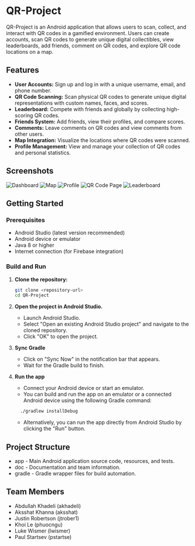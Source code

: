 # QR-Project

QR-Project is an Android application that allows users to scan, collect, and interact with QR codes in a gamified environment. Users can create accounts, scan QR codes to generate unique digital collectibles, view leaderboards, add friends, comment on QR codes, and explore QR code locations on a map.

## Features

- **User Accounts:** Sign up and log in with a unique username, email, and phone number.
- **QR Code Scanning:** Scan physical QR codes to generate unique digital representations with custom names, faces, and scores.
- **Leaderboard:** Compete with friends and globally by collecting high-scoring QR codes.
- **Friends System:** Add friends, view their profiles, and compare scores.
- **Comments:** Leave comments on QR codes and view comments from other users.
- **Map Integration:** Visualize the locations where QR codes were scanned.
- **Profile Management:** View and manage your collection of QR codes and personal statistics.

## Screenshots

![Dashboard](images/dashboard.png)
![Map](images/map.png)
![Profile](images/profile.png)
![QR Code Page](images/qr-code-page.png)
![Leaderboard](images/leaderboard.png)

## Getting Started

### Prerequisites

- Android Studio (latest version recommended)
- Android device or emulator
- Java 8 or higher
- Internet connection (for Firebase integration)

### Build and Run

1. **Clone the repository:**
   ```sh
   git clone <repository-url>
   cd QR-Project
     ```
2. **Open the project in Android Studio.**
   - Launch Android Studio.
   - Select "Open an existing Android Studio project" and navigate to the cloned repository.
   - Click "OK" to open the project.

3. **Sync Gradle**
   - Click on "Sync Now" in the notification bar that appears.
   - Wait for the Gradle build to finish.

4. **Run the app**
   - Connect your Android device or start an emulator.
   - You can build and run the app on an emulator or a connected Android device using the following Gradle command:
   ```sh
     ./gradlew installDebug
     ```
     - Alternatively, you can run the app directly from Android Studio by clicking the "Run" button.

## Project Structure
- app - Main Android application source code, resources, and tests.
- doc - Documentation and team information.
- gradle - Gradle wrapper files for build automation.

## Team Members
- Abdullah Khadeli (akhadeli)
- Aksshat Khanna (aksshat)
- Justin Robertson (jtrober1)
- Khoi Le (phuocngu)
- Luke Wismer (lwismer)
- Paul Startsev (pstartse)
